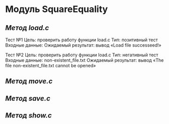 # Модуль SquareEquality #

## _Метод load.c_ ##
Тест №1
Цель: проверить работу функции load.c
Тип: позитивный тест
Входные данные:
Ожидаемый результат: вывод «Load file successeed!»

Тест №2
Цель: проверить работу функции load.c
Тип: негативный тест
Входные данные: non-existent_file.txt
Ожидаемый результат: вывод «The file non-existent_file.txt cannot be opened»‎


## _Метод move.c_ ##


## _Метод save.c_ ##


## _Метод show.c_ ##



